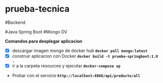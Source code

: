 # prueba-tecnica

#Backend

#Java Spring Boot
#Mongo DV

**Comandos para desplegar aplicacion**

- [x] descargar imagen mongo de docker hub **`docker pull mongo:latest`**
- [x] construir aplicacion con Docker **`docker build -t prueba-springboot:1.0 .`**
- [x] ir a la carpeta resources y ejecutar **`docker-compose up`**

- Probar con el servicio **`http://localhost:8080/api/producto/all`**
